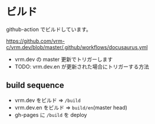 # ビルド

github-action でビルドしています。 

https://github.com/vrm-c/vrm.dev/blob/master/.github/workflows/docusaurus.yml

- vrm.dev の master 更新でトリガーします
- TODO: vrm.dev.en が更新された場合にトリガーする方法

## build sequence

- vrm.dev をビルド => `/build`
- vrm.dev.en をビルド => `build/en`(master head)
- gh-pages に `/build` を deploy

